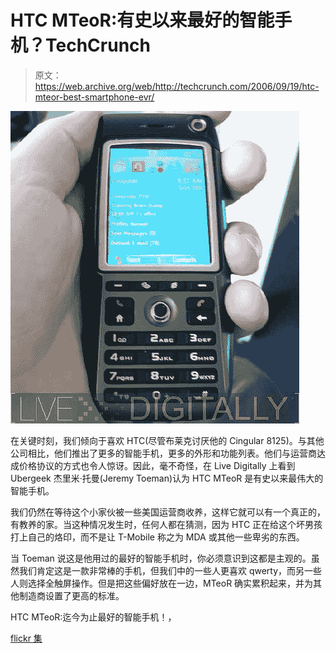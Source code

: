 # HTC MTeoR:有史以来最好的智能手机？TechCrunch

> 原文：<https://web.archive.org/web/http://techcrunch.com/2006/09/19/htc-mteor-best-smartphone-evr/>

![](img/bacb612293ed17c3eb118d640f63b590.png)

在关键时刻，我们倾向于喜欢 HTC(尽管布莱克讨厌他的 Cingular 8125)。与其他公司相比，他们推出了更多的智能手机，更多的外形和功能列表。他们与运营商达成价格协议的方式也令人惊讶。因此，毫不奇怪，在 Live Digitally 上看到 Ubergeek 杰里米·托曼(Jeremy Toeman)认为 HTC MTeoR 是有史以来最伟大的智能手机。

我们仍然在等待这个小家伙被一些美国运营商收养，这样它就可以有一个真正的，有教养的家。当这种情况发生时，任何人都在猜测，因为 HTC 正在给这个坏男孩打上自己的烙印，而不是让 T-Mobile 称之为 MDA 或其他一些卑劣的东西。

当 Toeman 说这是他用过的最好的智能手机时，你必须意识到这都是主观的。虽然我们肯定这是一款非常棒的手机，但我们中的一些人更喜欢 qwerty，而另一些人则选择全触屏操作。但是把这些偏好放在一边，MTeoR 确实累积起来，并为其他制造商设置了更高的标准。

HTC MTeoR:迄今为止最好的智能手机！，

[flickr 集](https://web.archive.org/web/20140120114505/http://www.flickr.com/photos/livedigitally/sets/72157594290583946/)
